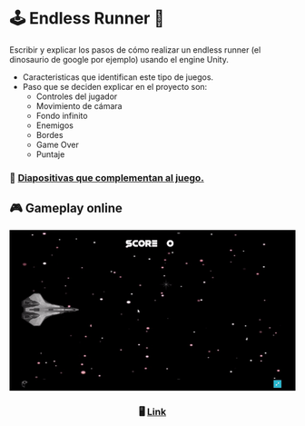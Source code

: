 # 🕹️ Endless Runner 🦖

Escribir y explicar los pasos de cómo realizar un endless runner (el dinosaurio de google por ejemplo) usando el engine Unity.
- Caracteristicas que identifican este tipo de juegos.
- Paso que se deciden explicar en el proyecto son:
  - Controles del jugador
  - Movimiento de cámara
  - Fondo infinito
  - Enemigos
  - Bordes
  - Game Over
  - Puntaje
 
 ### 📑 <a href="https://github.com/pintosmicaela/endless-runner-to-explain/blob/main/document/diapositivas-endless-runner.pdf" >Diapositivas que complementan al juego. </a>

 ## 🎮 Gameplay online 

 <div align="center">
   <img src="https://github.com/pintosmicaela/endless-runner-to-explain/blob/main/gameplay.gif" alt="Gameplay GIF" width="auto" height="auto">

   ### 🖥️ <a href="https://pintosmicaela.itch.io/endless-runner">Link</a>
 </div>
